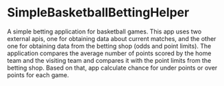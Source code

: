 # SimpleBasketballBettingHelper

A simple betting application for basketball games. This app uses two external apis, one for obtaining data about current matches, 
and the other one for obtaining data from the betting shop (odds and point limits). 
The application compares the average number of points scored by the home team and the visiting team and compares it with the point limits from the betting shop.
Based on that, app calculate chance for under points or over points for each game.
